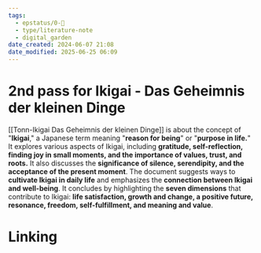 ```yaml
---
tags:
  - epstatus/0-🌰
  - type/literature-note
  - digital_garden
date_created: 2024-06-07 21:08
date_modified: 2025-06-25 06:09
---
```

# 2nd pass for Ikigai - Das Geheimnis der kleinen Dinge

 [[Tonn-Ikigai Das Geheimnis der kleinen Dinge]] is about the concept of "**Ikigai**," a Japanese term meaning "**reason for being**" or "**purpose in life.**" It explores various aspects of Ikigai, including **gratitude, self-reflection, finding joy in small moments, and the importance of values, trust, and roots.** It also discusses the **significance of silence, serendipity, and the acceptance of the present moment**. The document suggests ways to **cultivate Ikigai in daily life** and emphasizes the **connection between Ikigai and well-being**. It concludes by highlighting the **seven dimensions** that contribute to Ikigai: **life satisfaction, growth and change, a positive future, resonance, freedom, self-fulfillment, and meaning and value**.

# Linking